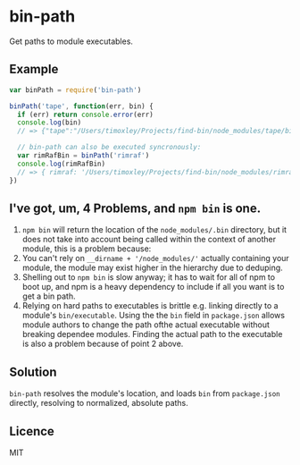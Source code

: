 # bin-path

Get paths to module executables.

## Example

```js
var binPath = require('bin-path')

binPath('tape', function(err, bin) {
  if (err) return console.error(err)
  console.log(bin)
  // => {"tape":"/Users/timoxley/Projects/find-bin/node_modules/tape/bin/tape"}

  // bin-path can also be executed syncronously:
  var rimRafBin = binPath('rimraf')
  console.log(rimRafBin)
  // => { rimraf: '/Users/timoxley/Projects/find-bin/node_modules/rimraf/bin.js' })
})

```

## I've got, um, 4 Problems, and `npm bin` is one.

1. `npm bin` will return the location of the `node_modules/.bin` directory, but it does not take
into account being called within the context of another module, this is
a problem because:
2. You can't rely on `__dirname + '/node_modules/'` actually containing your
module, the module may exist higher in the hierarchy due to deduping.
3. Shelling out to `npm bin` is slow anyway; it has to wait for all of
  npm to boot up, and npm is a heavy dependency to include if all you
want is to get a bin path.
4. Relying on hard paths to executables is brittle e.g. linking directly to a module's `bin/executable`. Using the
the `bin` field in `package.json` allows module authors to change the path ofthe actual executable
without breaking dependee modules. Finding the actual path to the executable is also a problem because of
point 2 above.

## Solution

`bin-path` resolves the module's location, and loads `bin` 
from `package.json` directly, resolving to normalized, absolute paths.

## Licence

MIT

